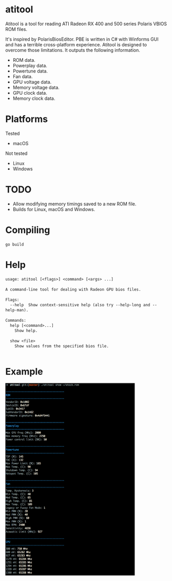 # atitool
Atitool is a tool for reading ATI Radeon RX 400 and 500 series Polaris VBIOS ROM files. 

It's inspired by PolarisBiosEditor. PBE is written in C# with Winforms GUI and has a terrible cross-platform experience. Atitool is designed to overcome those limitations. It outputs the following information.

* ROM data.
* Powerplay data.
* Powertune data.
* Fan data.
* GPU voltage data.
* Memory voltage data.
* GPU clock data.
* Memory clock data.

# Platforms
Tested
* macOS

Not tested
* Linux
* Windows


# TODO
* Allow modifying memory timings saved to a new ROM file.
* Builds for Linux, macOS and Windows.

# Compiling
```
go build
```

# Help
```
usage: atitool [<flags>] <command> [<args> ...]

A command-line tool for dealing with Radeon GPU bios files.

Flags:
  --help  Show context-sensitive help (also try --help-long and --help-man).

Commands:
  help [<command>...]
    Show help.

  show <file>
    Show values from the specified bios file.
    
```

# Example
<img src="screenshot.png" width="80%"/>